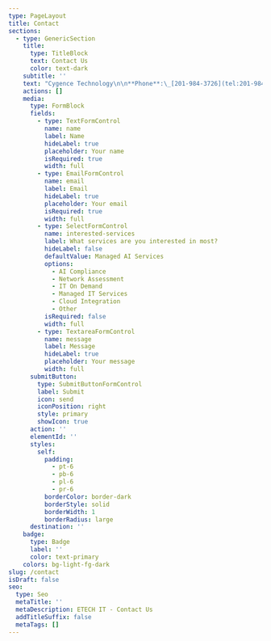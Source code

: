 ```yaml
---
type: PageLayout
title: Contact
sections:
  - type: GenericSection
    title:
      type: TitleBlock
      text: Contact Us
      color: text-dark
    subtitle: ''
    text: "Cygence Technology\n\n**Phone**:\_[201-984-3726](tel:201-984-3726)\n\n**Email**: \_<info@cygencetech.com>\n"
    actions: []
    media:
      type: FormBlock
      fields:
        - type: TextFormControl
          name: name
          label: Name
          hideLabel: true
          placeholder: Your name
          isRequired: true
          width: full
        - type: EmailFormControl
          name: email
          label: Email
          hideLabel: true
          placeholder: Your email
          isRequired: true
          width: full
        - type: SelectFormControl
          name: interested-services
          label: What services are you interested in most?
          hideLabel: false
          defaultValue: Managed AI Services
          options:
            - AI Compliance
            - Network Assessment
            - IT On Demand
            - Managed IT Services
            - Cloud Integration
            - Other
          isRequired: false
          width: full
        - type: TextareaFormControl
          name: message
          label: Message
          hideLabel: true
          placeholder: Your message
          width: full
      submitButton:
        type: SubmitButtonFormControl
        label: Submit
        icon: send
        iconPosition: right
        style: primary
        showIcon: true
      action: ''
      elementId: ''
      styles:
        self:
          padding:
            - pt-6
            - pb-6
            - pl-6
            - pr-6
          borderColor: border-dark
          borderStyle: solid
          borderWidth: 1
          borderRadius: large
      destination: ''
    badge:
      type: Badge
      label: ''
      color: text-primary
    colors: bg-light-fg-dark
slug: /contact
isDraft: false
seo:
  type: Seo
  metaTitle: ''
  metaDescription: ETECH IT - Contact Us
  addTitleSuffix: false
  metaTags: []
---
```

